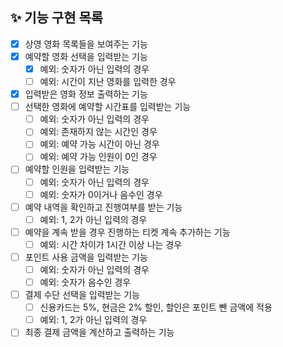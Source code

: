 ## ✨ 기능 구현 목록
- [X] 상영 영화 목록들을 보여주는 기능
- [X] 예약할 영화 선택을 입력받는 기능
  - [X] 예외: 숫자가 아닌 입력의 경우
  - [ ] 예외: 시간이 지난 영화를 입력한 경우
- [X] 입력받은 영화 정보 출력하는 기능
- [ ] 선택한 영화에 예약할 시간표를 입력받는 기능
  - [ ] 예외: 숫자가 아닌 입력의 경우
  - [ ] 예외: 존재하지 않는 시간인 경우
  - [ ] 예외: 예약 가능 시간이 아닌 경우
  - [ ] 예외: 예약 가능 인원이 0인 경우
- [ ] 예약할 인원을 입력받는 기능
  - [ ] 예외: 숫자가 아닌 입력의 경우
  - [ ] 예외: 숫자가 0이거나 음수인 경우
- [ ] 예약 내역을 확인하고 진행여부를 받는 기능
  - [ ] 예외: 1, 2가 아닌 입력의 경우
- [ ] 예약을 계속 받을 경우 진행하는 티켓 계속 추가하는 기능
  - [ ] 예외: 시간 차이가 1시간 이상 나는 경우
- [ ] 포인트 사용 금액을 입력받는 기능
  - [ ] 예외: 숫자가 아닌 입력의 경우
  - [ ] 예외: 숫자가 음수인 경우
- [ ] 결제 수단 선택을 입력받는 기능
  - [ ] 신용카드는 5%, 현금은 2% 할인, 할인은 포인트 뺀 금액에 적용
  - [ ] 예외: 1, 2가 아닌 입력의 경우
- [ ] 최종 결제 금액을 계산하고 출력하는 기능